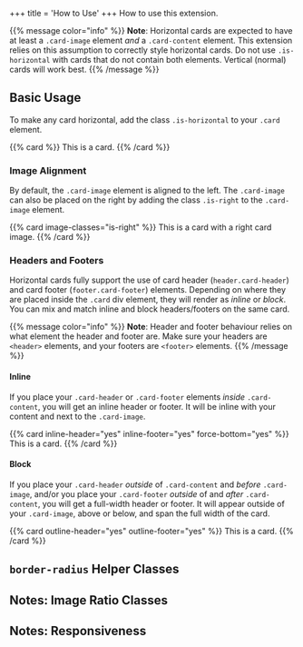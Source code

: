 +++
title = 'How to Use'
+++
How to use this extension.

{{% message color="info" %}}
**Note**: Horizontal cards are expected to have at least a `.card-image` element *and* a `.card-content` element. This extension relies on this assumption to correctly style horizontal cards. Do not use `.is-horizontal` with  cards that do not contain both elements. Vertical (normal) cards will work best.
{{% /message %}}

## Basic Usage

To make any card horizontal, add the class `.is-horizontal` to your `.card` element.

{{% card %}}
This is a card.
{{% /card %}}



### Image Alignment
By default, the `.card-image` element is aligned to the left. The `.card-image` can also be placed on the right by adding the class `.is-right` to the `.card-image` element.

{{% card  image-classes="is-right" %}}
This is a card with a right card image.
{{% /card %}}

### Headers and Footers
Horizontal cards fully support the use of card header (`header.card-header`) and card footer (`footer.card-footer`) elements. Depending on where they are placed inside the `.card` div element, they will render as *inline* or *block*. You can mix and match inline and block headers/footers on the same card.

{{% message color="info" %}}
**Note**: Header and footer behaviour relies on what element the header and footer are. Make sure your headers are `<header>` elements, and your footers are `<footer>` elements.
{{% /message %}}

#### Inline
If you place your `.card-header` or `.card-footer` elements *inside* `.card-content`, you will get an inline header or footer. It will be inline with your content and next to the `.card-image`.

{{% card  inline-header="yes" inline-footer="yes" force-bottom="yes" %}}
This is a card.
{{% /card %}}

#### Block
If you place your `.card-header` *outside* of `.card-content` and *before* `.card-image`, and/or you place your `.card-footer` *outside* of and *after* `.card-content`, you will get a full-width header or footer. It will appear outside of your `.card-image`, above or below, and span the full width of the card.

{{% card  outline-header="yes" outline-footer="yes" %}}
This is a card.
{{% /card %}}

## `border-radius` Helper Classes

## Notes: Image Ratio Classes

## Notes: Responsiveness